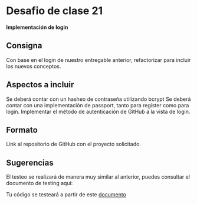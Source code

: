 
# Desafio de clase 21

**Implementación de login**

  

## Consigna

Con base en el login de nuestro entregable anterior, refactorizar para incluir los nuevos conceptos.

  

## Aspectos a incluir

Se deberá contar con un hasheo de contraseña utilizando bcrypt
Se deberá contar con una implementación de passport, tanto para register como para login.
Implementar el método de autenticación de GitHub a la vista de login.

  

## Formato
Link al repositorio de GitHub con el proyecto solicitado.
  

##  Sugerencias
El testeo se realizará de manera muy similar al anterior, puedes consultar el documento de testing aquí: 
  

Tu código se testeará a partir de este [ documento](https://docs.google.com/document/d/1kbJ2Jyiv-RKu179H7EoGMHAb8MeNq5wo_SyId0p2J9s/edit)